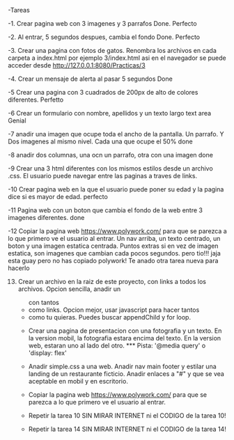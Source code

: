 -Tareas

-1. Crear pagina web con 3 imagenes y 3 parrafos
Done. Perfecto

-2. Al entrar, 5 segundos despues, cambia el fondo
Done. Perfecto

-3. Crear una pagina con fotos de gatos.
Renombra los archivos en cada carpeta a index.html
por ejemplo 3/index.html asi en el navegador se puede acceder desde http://127.0.0.1:8080/Practicas/3

-4. Crear un mensaje de alerta al pasar 5 segundos
Done

-5 Crear una pagina con 3 cuadrados de 200px de alto de colores diferentes. 
Perfetto

-6 Crear un formulario con nombre, apellidos y un texto largo text area
Genial

-7 anadir una imagen que ocupe toda el ancho de la pantalla. Un parrafo. Y Dos imagenes al mismo nivel. Cada una que ocupe el 50%
done

-8 anadir dos columnas, una ocn un parrafo, otra con una imagen
done

-9 Crear una 3 html diferentes con los mismos estilos desde un archivo .css. El usuario puede navegar entre las paginas a traves de links.

-10 Crear pagina web en la que el usuario puede poner su edad y la pagina dice si es mayor de edad.
perfecto

-11 Pagina web con un boton que cambia el fondo de la web entre 3 imagenes diferentes.
done

-12 Copiar la pagina web https://www.polywork.com/ para que se parezca a lo que primero ve el usuario al entrar. Un nav arriba,  un texto centrado, un boton y una imagen estatica centrada. Puntos extras si en vez de imagen estatica, son imagenes que cambian cada pocos segundos.
pero tio!!! jaja esta guay pero no has copiado polywork! Te anado otra tarea nueva para hacerlo

13. Crear un archivo en la raiz de este proyecto, con links a todos los archivos. Opcion sencilla, anadir un <ul> con tantos <li> como links. Opcion mejor, usar javascript para hacer tantos <li> como tu quieras. Puedes buscar appendChild y for loop.

14. Crear una pagina de presentacion con una fotografia y un texto. En la version mobil, la fotografia estara encima del texto. En la version web, estaran uno al lado del otro. *** Pista: '@media query'  o 'display: flex'

15. Anadir simple.css a una web. Anadir nav main footer y estilar una landing de un restaurante ficticio. Anadir enlaces a "#" y que se vea aceptable en mobil y en escritorio. 

16. Copiar la pagina web https://www.polywork.com/ para que se parezca a lo que primero ve el usuario al entrar. 

17. Repetir la tarea 10 SIN MIRAR INTERNET ni el CODIGO de la tarea 10!

18. Repetir la tarea 14 SIN MIRAR INTERNET ni el CODIGO de la tarea 14!
